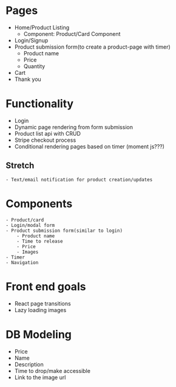 # Pages
- Home/Product Listing 
    - Component: Product/Card Component
- Login/Signup
- Product submission form(to create a product-page with timer)
    - Product name
    - Price
    - Quantity
- Cart
- Thank you

# Functionality
- Login
- Dynamic page rendering from form submission
- Product list api with CRUD
- Stripe checkout process 
- Conditional rendering pages based on timer (moment js???)

## Stretch
    - Text/email notification for product creation/updates 

# Components
    - Product/card 
    - Login/modal form 
    - Product submission form(similar to login)
        - Product name
        - Time to release
        - Price
        - Images 
    - Timer
    - Navigation

# Front end goals
- React page transitions
- Lazy loading images

# DB Modeling
- Price
- Name
- Description
- Time to drop/make accessible
- Link to the image url